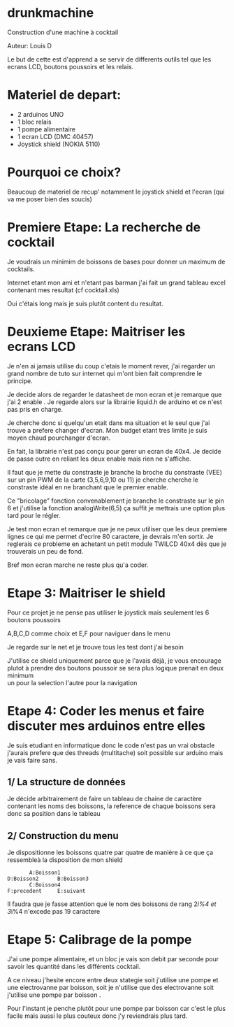 # drunkmachine
Construction d'une machine à cocktail

Auteur: Louis D

Le but de cette est d'apprend a se servir de differents outils tel que les ecrans LCD, boutons poussoirs et les relais.

Materiel de depart:
===================

- 2 arduinos UNO
- 1 bloc relais
- 1 pompe alimentaire
- 1 ecran LCD (DMC 40457)
- Joystick shield (NOKIA 5110)

Pourquoi ce choix?
==================

Beaucoup de materiel de recup' notamment le joystick shield et l'ecran (qui va me poser bien des soucis)


Premiere Etape: La recherche de cocktail
========================================

Je voudrais un minimim de boissons de bases pour donner un maximum de cocktails.

Internet etant mon ami et n'etant pas barman j'ai fait un grand tableau excel contenant mes resultat (cf cocktail.xls)

Oui c'étais long mais je suis plutôt content du resultat.

Deuxieme Etape: Maitriser les ecrans LCD
========================================
 
Je n'en ai jamais utilise du coup c'etais le moment rever, j'ai regarder un grand nombre de tuto sur internet qui m'ont bien fait comprendre le principe.

Je decide alors de regarder le datasheet de mon ecran et je remarque que j'ai 2 enable . Je regarde alors sur la librairie liquid.h de arduino et ce n'est pas pris en charge.

Je cherche donc si quelqu'un etait dans ma situation et le seul que j'ai trouve
a prefere changer d'ecran. Mon budget etant tres limite je suis moyen chaud pourchanger d'ecran. 

En fait, la librairie n'est pas conçu pour gerer un ecran de 40x4. Je decide de passe outre en reliant les deux enable mais rien ne s'affiche.

Il faut que je mette du constraste je branche la broche du constraste (VEE) sur un pin PWM de la carte (3,5,6,9,10 ou 11) je cherche cherche le constraste idéal en ne branchant que le premier enable.

Ce "bricolage" fonction convenablement je branche le constraste sur le pin 6 et j'utilise la fonction analogWrite(6,5) ça suffit je mettrais une option plus tard pour le régler.

Je test mon ecran et remarque que je ne peux utiliser que les deux premiere lignes ce qui me permet d'ecrire 80 caractere, je devrais m'en sortir. Je reglerais ce probleme en achetant un petit module TWILCD 40x4 dès que je trouverais un peu de fond.

Bref mon ecran marche ne reste plus qu'a coder.

Etape 3: Maitriser le shield
============================

Pour ce projet je ne pense pas utiliser le joystick mais seulement les 6 boutons poussoirs

A,B,C,D comme choix et E,F pour naviguer dans le menu

Je regarde sur le net et je trouve tous les test dont j'ai besoin

J'utilise ce shield uniquement parce que je l'avais déjà, je vous encourage plutot à prendre des boutons poussoir se sera plus logique prenait en deux minimum  
un pour la selection l'autre pour la navigation

Etape 4: Coder les menus et faire discuter mes arduinos entre elles
===================================================================

Je suis etudiant en informatique donc le code n'est pas un vrai obstacle j'aurais prefere que des threads (multitache) soit possible sur arduino mais je vais faire sans.

1/ La structure de données
--------------------------

Je décide arbitrairement de faire un tableau de chaine de caractère contenant les noms des boissons, la reference de chaque boissons sera donc sa position dans le tableau 

2/ Construction du menu 
-----------------------

Je dispositionne les boissons quatre par quatre de manière à ce que ça ressembleà la disposition de mon shield

		   A:Boisson1
	D:Boisson2		B:Boisson3
		   C:Boisson4
	F:precedent		E:suivant

Il faudra que je fasse attention que le nom des boissons de rang 2*i%4 et 3*i%4 n'excede pas 19 caractere


Etape 5: Calibrage de la pompe
==============================

J'ai une pompe alimentaire, et un bloc je vais son debit par seconde pour savoir les quantité dans les différents cocktail.

A ce niveau j'hesite encore entre deux stategie soit j'utilise une pompe et une electrovanne par boisson, soit je n'utilise que des electrovanne soit j'utilise une pompe par boisson .

Pour l'instant je penche plutôt pour une pompe par boisson car c'est le plus facile mais aussi le plus couteux donc j'y reviendrais plus tard.

